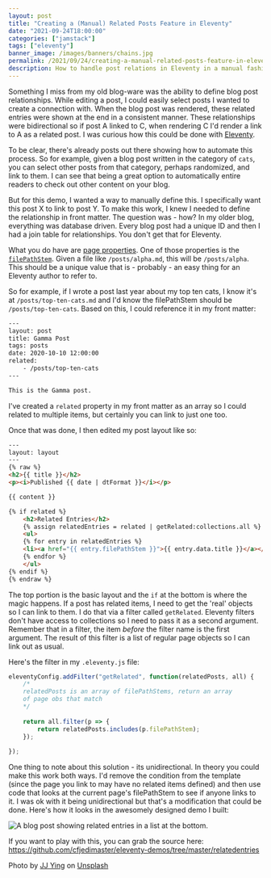 ```yaml
---
layout: post
title: "Creating a (Manual) Related Posts Feature in Eleventy"
date: "2021-09-24T18:00:00"
categories: ["jamstack"]
tags: ["eleventy"]
banner_image: /images/banners/chains.jpg
permalink: /2021/09/24/creating-a-manual-related-posts-feature-in-eleventy
description: How to handle post relations in Eleventy in a manual fashion.
---
```


Something I miss from my old blog-ware was the ability to define blog post relationships. While editing a post, I could easily select posts I wanted to create a connection with. When the blog post was rendered, these related entries were shown at the end in a consistent manner. These relationships were bidirectional so if post A linked to C, when rendering C I'd render a link to A as a related post. I was curious how this could be done with [Eleventy](https://www.11ty.dev). 

To be clear, there's already posts out there showing how to automate this process. So for example, given a blog post written in the category of `cats`, you can select other posts from that category, perhaps randomized, and link to them. I can see that being a great option to automatically entire readers to check out other content on your blog. 

But for this demo, I wanted a way to manually define this. I specifically want this post X to link to post Y. To make this work, I knew I needed to define the relationship in front matter. The question was - how? In my older blog, everything was database driven. Every blog post had a unique ID and then I had a join table for relationships. You don't get that for Eleventy.

What you do have are [page properties](https://www.11ty.dev/docs/data-eleventy-supplied/). One of those properties is the [`filePathStem`](https://www.11ty.dev/docs/data-eleventy-supplied/#filepathstem). Given a file like `/posts/alpha.md`, this will be `/posts/alpha`. This should be a unique value that is - probably - an easy thing for an Eleventy author to refer to.

So for example, if I wrote a post last year about my top ten cats, I know it's at `/posts/top-ten-cats.md` and I'd know the filePathStem should be `/posts/top-ten-cats`. Based on this, I could reference it in my front matter:

```html
---
layout: post
title: Gamma Post
tags: posts
date: 2020-10-10 12:00:00
related:
    - /posts/top-ten-cats
---

This is the Gamma post.
```

I've created a `related` property in my front matter as an array so I could related to multiple items, but certainly you can link to just one too.

Once that was done, I then edited my post layout like so:

```html
---
layout: layout
---
{% raw %}
<h2>{{ title }}</h2>
<p><i>Published {{ date | dtFormat }}</i></p>

{{ content }}

{% if related %}
	<h2>Related Entries</h2>
	{% assign relatedEntries = related | getRelated:collections.all %}
	<ul>
	{% for entry in relatedEntries %}
	<li><a href="{{ entry.filePathStem }}">{{ entry.data.title }}</a></li>
	{% endfor %}
	</ul>
{% endif %}
{% endraw %}
```

The top portion is the basic layout and the `if` at the bottom is where the magic happens. If a post has related items, I need to get the 'real' objects so I can link to them. I do that via a filter called `getRelated`. Eleventy filters don't have access to collections so I need to pass it as a second argument. Remember that in a filter, the item *before* the filter name is the first argument. The result of this filter is a list of regular page objects so I can link out as usual.

Here's the filter in my `.eleventy.js` file:

```js
eleventyConfig.addFilter("getRelated", function(relatedPosts, all) {
	/*
	relatedPosts is an array of filePathStems, return an array
	of page obs that match
	*/
	
	return all.filter(p => {
		return relatedPosts.includes(p.filePathStem);
	});
	
});
```

One thing to note about this solution - its unidirectional. In theory you could make this work both ways. I'd remove the condition from the template (since the page you link to may have no related items defined) and then use code that looks at the current page's filePathStem to see if anyone links to it. I was ok with it being unidirectional but that's a modification that could be done. Here's how it looks in the awesomely designed demo I built:

<p>
<img data-src="https://static.raymondcamden.com/images/2021/09/related1.jpg" alt="A blog post showing related entries in a list at the bottom." class="lazyload imgborder imgcenter">
</p>

If you want to play with this, you can grab the source here: <https://github.com/cfjedimaster/eleventy-demos/tree/master/relatedentries>

Photo by <a href="https://unsplash.com/@jjying?utm_source=unsplash&utm_medium=referral&utm_content=creditCopyText">JJ Ying</a> on <a href="https://unsplash.com/s/photos/links?utm_source=unsplash&utm_medium=referral&utm_content=creditCopyText">Unsplash</a>